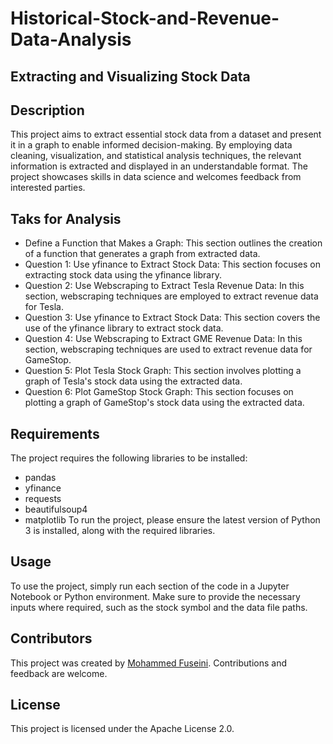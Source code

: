 # Historical-Stock-and-Revenue-Data-Analysis
## Extracting and Visualizing Stock Data
## Description
This project aims to extract essential stock data from a dataset and present it in a graph to enable informed decision-making. By employing data cleaning, visualization, and statistical analysis techniques, the relevant information is extracted and displayed in an understandable format. The project showcases skills in data science and welcomes feedback from interested parties.

## Taks for Analysis
- Define a Function that Makes a Graph: This section outlines the creation of a function that generates a graph from extracted data.
- Question 1: Use yfinance to Extract Stock Data: This section focuses on extracting stock data using the yfinance library.
- Question 2: Use Webscraping to Extract Tesla Revenue Data: In this section, webscraping techniques are employed to extract revenue data for Tesla.
- Question 3: Use yfinance to Extract Stock Data: This section covers the use of the yfinance library to extract stock data.
- Question 4: Use Webscraping to Extract GME Revenue Data: In this section, webscraping techniques are used to extract revenue data for GameStop.
- Question 5: Plot Tesla Stock Graph: This section involves plotting a graph of Tesla's stock data using the extracted data.
- Question 6: Plot GameStop Stock Graph: This section focuses on plotting a graph of GameStop's stock data using the extracted data.

## Requirements
The project requires the following libraries to be installed:
- pandas
- yfinance
- requests
- beautifulsoup4
- matplotlib
To run the project, please ensure the latest version of Python 3 is installed, along with the required libraries.

## Usage
To use the project, simply run each section of the code in a Jupyter Notebook or Python environment. Make sure to provide the necessary inputs where required, such as the stock symbol and the data file paths.

## Contributors
This project was created by [Mohammed Fuseini](https://www.linkedin.com/in/mfuseini10/). Contributions and feedback are welcome.

## License
This project is licensed under the Apache License 2.0.





